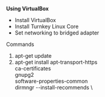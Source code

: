 **Using VirtualBox**

- Install VirtualBox
- Install Turnkey Linux Core
- Set networking to bridged adapter

Commands

1. apt-get update
2. apt-get install apt-transport-https \
     ca-certificates \
     gnupg2 \
     software-properties-common \
     dirmngr --install-recommends \




